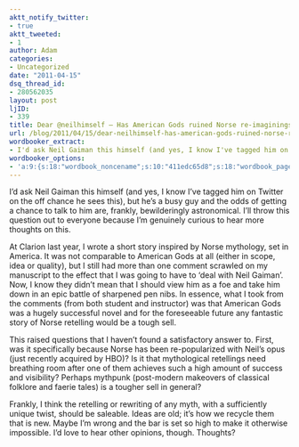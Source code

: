 ```yaml
---
aktt_notify_twitter:
- true
aktt_tweeted:
- 1
author: Adam
categories:
- Uncategorized
date: "2011-04-15"
dsq_thread_id:
- 280562035
layout: post
ljID:
- 339
title: Dear @neilhimself – Has American Gods ruined Norse re-imaginings for other writers?
url: /blog/2011/04/15/dear-neilhimself-has-american-gods-ruined-norse-re-imaginings-for-other-writers/
wordbooker_extract:
- I'd ask Neil Gaiman this himself (and yes, I know I've tagged him on Twitter on the off chance he sees this), but he's a busy guy and the odds of getting a chance to talk to him are, frankly, bewilderingly astronomical. I'll throw this question out to  ...
wordbooker_options:
- 'a:9:{s:18:"wordbook_noncename";s:10:"411edc65d8";s:18:"wordbook_page_post";s:4:"-100";s:18:"wordbook_orandpage";s:1:"2";s:23:"wordbook_default_author";s:1:"1";s:23:"wordbook_extract_length";s:3:"256";s:19:"wordbook_actionlink";s:3:"300";s:26:"wordbooker_publish_default";s:2:"on";s:18:"wordbook_attribute";s:30:"Wrote a new post on their blog";s:29:"wordbooker_status_update_text";s:35:": New blog post :  %title% - %link%";}'
---
```

I&#8217;d ask Neil Gaiman this himself (and yes, I know I&#8217;ve tagged him on Twitter on the off chance he sees this), but he&#8217;s a busy guy and the odds of getting a chance to talk to him are, frankly, bewilderingly astronomical. I&#8217;ll throw this question out to everyone because I&#8217;m genuinely curious to hear more thoughts on this.

At Clarion last year, I wrote a short story inspired by Norse mythology, set in America. It was not comparable to American Gods at all (either in scope, idea or quality), but I still had more than one comment scrawled on my manuscript to the effect that I was going to have to &#8216;deal with Neil Gaiman&#8217;. Now, I know they didn&#8217;t mean that I should view him as a foe and take him down in an epic battle of sharpened pen nibs. In essence, what I took from the comments (from both student and instructor) was that American Gods was a hugely successful novel and for the foreseeable future any fantastic story of Norse retelling would be a tough sell.

This raised questions that I haven&#8217;t found a satisfactory answer to. First, was it specifically because Norse has been re-popularized with Neil&#8217;s opus (just recently acquired by HBO)? Is it that mythological retellings need breathing room after one of them achieves such a high amount of success and visibility? Perhaps mythpunk (post-modern makeovers of classical folklore and faerie tales) is a tougher sell in general?

Frankly, I think the retelling or rewriting of any myth, with a sufficiently unique twist, should be saleable. Ideas are old; it&#8217;s how we recycle them that is new. Maybe I&#8217;m wrong and the bar is set so high to make it otherwise impossible. I&#8217;d love to hear other opinions, though. Thoughts?

&nbsp;
